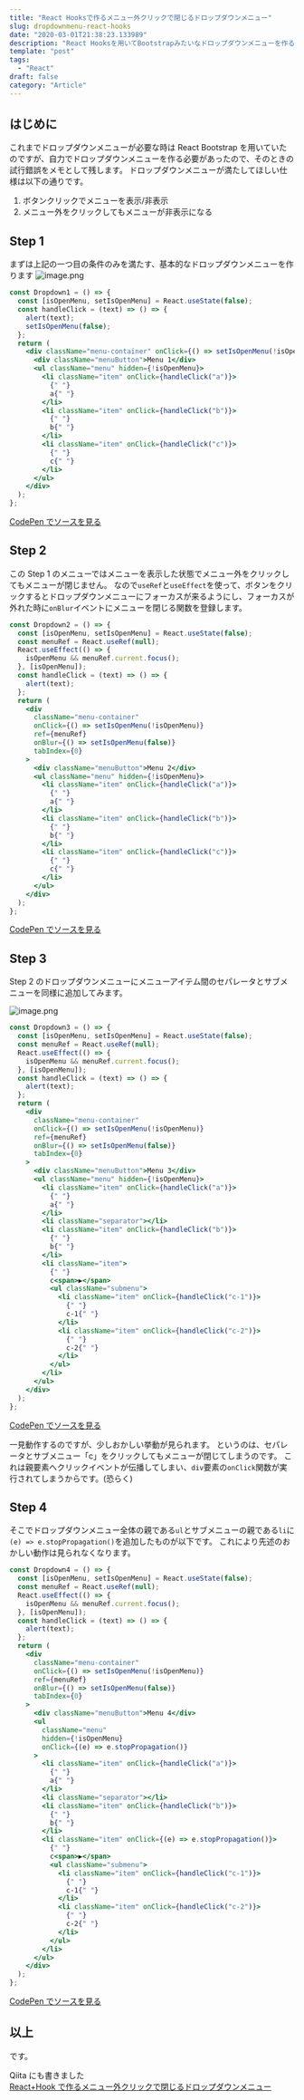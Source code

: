 ```yaml
---
title: "React Hooksで作るメニュー外クリックで閉じるドロップダウンメニュー"
slug: dropdownmenu-react-hooks
date: "2020-03-01T21:38:23.133989"
description: "React Hooksを用いてBootstrapみたいなドロップダウンメニューを作る"
template: "post"
tags:
  - "React"
draft: false
category: "Article"
---
```


## はじめに

これまでドロップダウンメニューが必要な時は React Bootstrap を用いていたのですが、自力でドロップダウンメニューを作る必要があったので、そのときの試行錯誤をメモとして残します。
ドロップダウンメニューが満たしてほしい仕様は以下の通りです。

1. ボタンクリックでメニューを表示/非表示
1. メニュー外をクリックしてもメニューが非表示になる

## Step 1

まずは上記の一つ目の条件のみを満たす、基本的なドロップダウンメニューを作ります
![image.png](/media/2020-03-01-step1.png)

```jsx
const Dropdown1 = () => {
  const [isOpenMenu, setIsOpenMenu] = React.useState(false);
  const handleClick = (text) => () => {
    alert(text);
    setIsOpenMenu(false);
  };
  return (
    <div className="menu-container" onClick={() => setIsOpenMenu(!isOpenMenu)}>
      <div className="menuButton">Menu 1</div>
      <ul className="menu" hidden={!isOpenMenu}>
        <li className="item" onClick={handleClick("a")}>
          {" "}
          a{" "}
        </li>
        <li className="item" onClick={handleClick("b")}>
          {" "}
          b{" "}
        </li>
        <li className="item" onClick={handleClick("c")}>
          {" "}
          c{" "}
        </li>
      </ul>
    </div>
  );
};
```

[CodePen でソースを見る](https://codepen.io/tonooo71/pen/OJPdvpL)

## Step 2

この Step 1 のメニューではメニューを表示した状態でメニュー外をクリックしてもメニューが閉じません。
なので`useRef`と`useEffect`を使って、ボタンをクリックするとドロップダウンメニューにフォーカスが来るようにし、フォーカスが外れた時に`onBlur`イベントにメニューを閉じる関数を登録します。

```jsx
const Dropdown2 = () => {
  const [isOpenMenu, setIsOpenMenu] = React.useState(false);
  const menuRef = React.useRef(null);
  React.useEffect(() => {
    isOpenMenu && menuRef.current.focus();
  }, [isOpenMenu]);
  const handleClick = (text) => () => {
    alert(text);
  };
  return (
    <div
      className="menu-container"
      onClick={() => setIsOpenMenu(!isOpenMenu)}
      ref={menuRef}
      onBlur={() => setIsOpenMenu(false)}
      tabIndex={0}
    >
      <div className="menuButton">Menu 2</div>
      <ul className="menu" hidden={!isOpenMenu}>
        <li className="item" onClick={handleClick("a")}>
          {" "}
          a{" "}
        </li>
        <li className="item" onClick={handleClick("b")}>
          {" "}
          b{" "}
        </li>
        <li className="item" onClick={handleClick("c")}>
          {" "}
          c{" "}
        </li>
      </ul>
    </div>
  );
};
```

[CodePen でソースを見る](https://codepen.io/tonooo71/pen/OJPdvpL)

## Step 3

Step 2 のドロップダウンメニューにメニューアイテム間のセパレータとサブメニューを同様に追加してみます。

![image.png](/media/2020-03-01-step3.png)

```jsx
const Dropdown3 = () => {
  const [isOpenMenu, setIsOpenMenu] = React.useState(false);
  const menuRef = React.useRef(null);
  React.useEffect(() => {
    isOpenMenu && menuRef.current.focus();
  }, [isOpenMenu]);
  const handleClick = (text) => () => {
    alert(text);
  };
  return (
    <div
      className="menu-container"
      onClick={() => setIsOpenMenu(!isOpenMenu)}
      ref={menuRef}
      onBlur={() => setIsOpenMenu(false)}
      tabIndex={0}
    >
      <div className="menuButton">Menu 3</div>
      <ul className="menu" hidden={!isOpenMenu}>
        <li className="item" onClick={handleClick("a")}>
          {" "}
          a{" "}
        </li>
        <li className="separator"></li>
        <li className="item" onClick={handleClick("b")}>
          {" "}
          b{" "}
        </li>
        <li className="item">
          {" "}
          c<span>▶</span>
          <ul className="submenu">
            <li className="item" onClick={handleClick("c-1")}>
              {" "}
              c-1{" "}
            </li>
            <li className="item" onClick={handleClick("c-2")}>
              {" "}
              c-2{" "}
            </li>
          </ul>
        </li>
      </ul>
    </div>
  );
};
```

[CodePen でソースを見る](https://codepen.io/tonooo71/pen/OJPdvpL)

一見動作するのですが、少しおかしい挙動が見られます。
というのは、セパレータとサブメニュー「c」をクリックしてもメニューが閉じてしまうのです。
これは親要素へクリックイベントが伝播してしまい、`div`要素の`onClick`関数が実行されてしまうからです。(恐らく)

## Step 4

そこでドロップダウンメニュー全体の親である`ul`とサブメニューの親である`li`に`(e) => e.stopPropagation()`を追加したものが以下です。
これにより先述のおかしい動作は見られなくなります。

```jsx
const Dropdown4 = () => {
  const [isOpenMenu, setIsOpenMenu] = React.useState(false);
  const menuRef = React.useRef(null);
  React.useEffect(() => {
    isOpenMenu && menuRef.current.focus();
  }, [isOpenMenu]);
  const handleClick = (text) => () => {
    alert(text);
  };
  return (
    <div
      className="menu-container"
      onClick={() => setIsOpenMenu(!isOpenMenu)}
      ref={menuRef}
      onBlur={() => setIsOpenMenu(false)}
      tabIndex={0}
    >
      <div className="menuButton">Menu 4</div>
      <ul
        className="menu"
        hidden={!isOpenMenu}
        onClick={(e) => e.stopPropagation()}
      >
        <li className="item" onClick={handleClick("a")}>
          {" "}
          a{" "}
        </li>
        <li className="separator"></li>
        <li className="item" onClick={handleClick("b")}>
          {" "}
          b{" "}
        </li>
        <li className="item" onClick={(e) => e.stopPropagation()}>
          {" "}
          c<span>▶</span>
          <ul className="submenu">
            <li className="item" onClick={handleClick("c-1")}>
              {" "}
              c-1{" "}
            </li>
            <li className="item" onClick={handleClick("c-2")}>
              {" "}
              c-2{" "}
            </li>
          </ul>
        </li>
      </ul>
    </div>
  );
};
```

[CodePen でソースを見る](https://codepen.io/tonooo71/pen/OJPdvpL)

## 以上

です。

Qiita にも書きました  
[React+Hook で作るメニュー外クリックで閉じるドロップダウンメニュー](https://qiita.com/Tonooo/items/beaa6c0ab83d2b7c213d)
